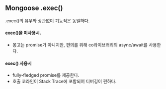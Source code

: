 ## Mongoose .exec()

.exec()의 유무와 상관없이 기능적은 동일하다.

#### exec()을 미사용시.

- 몽고는 promise가 아니지만, 편의를 위해 co라이브러리의 async/await를 사용한다.

#### exec() 사용시

- fully-fledged promise를 제공한다.
- 호출 코라인이 Stack Trace에 포함되어 디버깅이 편하다.
